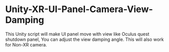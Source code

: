 # Unity-XR-UI-Panel-Camera-View-Damping
This Unity script will make UI panel move with view like Oculus quest shutdown panel, You can adjust the view damping angle. This will also work for Non-XR camera.
